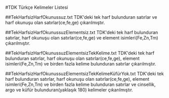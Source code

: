 #TDK Türkçe Kelimeler Listesi

  ##TekHarfsizHarfOkunussuz.txt
    TDK'deki tek harf bulunduran satırlar ve harf okunuşu olan satırlar(ce,fe,ge) çıkarılmıştır.  

  ##TekHarfsizHarfOkunussuzElementsiz.txt
    TDK'deki tek harf bulunduran satırlar, harf okunuşu olan satırlar(ce,fe,ge) ve element isimleri(Fe,Zn,Tm) çıkarılmıştır.

  ##TekHarfsizHarfOkunussuzElementsizTekKelime.txt
    TDK'deki tek harf bulunduran satırlar, harf okunuşu olan satırlar(ce,fe,ge), element isimleri(Fe,Zn,Tm) ve birden fazla kelime bulunduran satırlar çıkarılmıştır.
  
  ##TekHarfsizHarfOkunussuzElementsizTekKelimeKüfürYok.txt
    TDK'deki tek harf bulunduran satırlar, harf okunuşu olan satırlar(ce,fe,ge), element isimleri(Fe,Zn,Tm) ve birden fazla kelime bulunduran satırlar ve cinsellik, argo ve küfür bulunduran(yaklaşık 180) kelimeler çıkarılmıştır.
